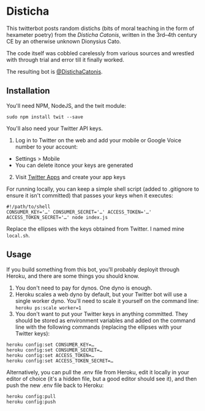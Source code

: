 # Disticha

This twitterbot posts random distichs (bits of moral teaching in the form of hexameter poetry) from the *Disticha Catonis*, written in the 3rd–4th century CE by an otherwise unknown Dionysius Cato.

The code itself was cobbled carelessly from various sources and wrestled with through trial and error till it finally worked.

The resulting bot is [@DistichaCatonis](https://twitter.com/DistichaCatonis/).

## Installation

You'll need NPM, NodeJS, and the twit module:

```sudo npm install twit --save```

You'll also need your Twitter API keys.

1. Log in to Twitter on the web and add your mobile or Google Voice number to your account:

 * Settings > Mobile
 * You can delete itonce your keys are generated

2. Visit [Twitter Apps](https://apps.twitter.com/) and create your app keys

For running locally, you can keep a simple shell script (added to .gitignore to ensure it isn't committed) that passes your keys when it executes:


```
#!/path/to/shell
CONSUMER_KEY='…' CONSUMER_SECRET='…' ACCESS_TOKEN='…' ACCESS_TOKEN_SECRET='…' node index.js
```

Replace the ellipses with the keys obtained from Twitter. I named mine `local.sh`.

## Usage

If you build something from this bot, you'll probably deployit through Heroku, and there are some things you should know.

1. You don't need to pay for dynos. One dyno is enough.
2. Heroku scales a web dyno by default, but your Twitter bot will use a single worker dyno. You'll need to scale it yourself on the command line:  
```heroku ps:scale worker=1```
3. You don't want to put your Twitter keys in anything committed. They should be stored as environment variables and added on the command line with the following commands (replacing the ellipses with your Twitter keys):

```
heroku config:set CONSUMER_KEY=…
heroku config:set CONSUMER_SECRET=…
heroku config:set ACCESS_TOKEN=…
heroku config:set ACCESS_TOKEN_SECRET=…
```

Alternatively, you can pull the .env file from Heroku, edit it locally in your editor of choice (it's a hidden file, but a good editor should see it), and then push the new .env file back to Heroku:

```
heroku config:pull
heroku config:push
```
